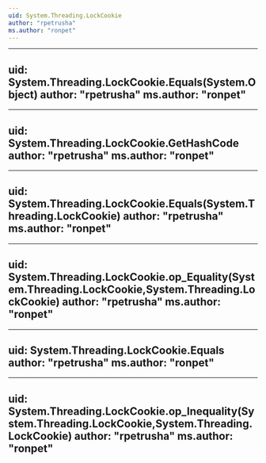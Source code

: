 ```yaml
---
uid: System.Threading.LockCookie
author: "rpetrusha"
ms.author: "ronpet"
---
```


---
uid: System.Threading.LockCookie.Equals(System.Object)
author: "rpetrusha"
ms.author: "ronpet"
---

---
uid: System.Threading.LockCookie.GetHashCode
author: "rpetrusha"
ms.author: "ronpet"
---

---
uid: System.Threading.LockCookie.Equals(System.Threading.LockCookie)
author: "rpetrusha"
ms.author: "ronpet"
---

---
uid: System.Threading.LockCookie.op_Equality(System.Threading.LockCookie,System.Threading.LockCookie)
author: "rpetrusha"
ms.author: "ronpet"
---

---
uid: System.Threading.LockCookie.Equals
author: "rpetrusha"
ms.author: "ronpet"
---

---
uid: System.Threading.LockCookie.op_Inequality(System.Threading.LockCookie,System.Threading.LockCookie)
author: "rpetrusha"
ms.author: "ronpet"
---
